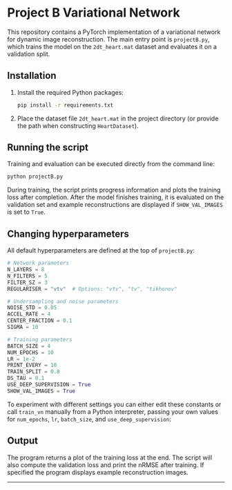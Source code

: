 # Project B Variational Network

This repository contains a PyTorch implementation of a variational network for dynamic image reconstruction. The main entry point is `projectB.py`, which trains the model on the `2dt_heart.mat` dataset and evaluates it on a validation split.

## Installation

1. Install the required Python packages:
   ```bash
   pip install -r requirements.txt
   ```
2. Place the dataset file `2dt_heart.mat` in the project directory (or provide the path when constructing `HeartDataset`).

## Running the script

Training and evaluation can be executed directly from the command line:

```bash
python projectB.py
```

During training, the script prints progress information and plots the training loss after completion. After the model finishes training, it is evaluated on the validation set and example reconstructions are displayed if `SHOW_VAL_IMAGES` is set to `True`.

## Changing hyperparameters

All default hyperparameters are defined at the top of `projectB.py`:

```python
# Network parameters
N_LAYERS = 8
N_FILTERS = 5
FILTER_SZ = 3
REGULARISER = "vtv"  # Options: "vtv", "tv", "tikhonov"

# Undersampling and noise parameters
NOISE_STD = 0.05
ACCEL_RATE = 4
CENTER_FRACTION = 0.1
SIGMA = 10

# Training parameters
BATCH_SIZE = 4
NUM_EPOCHS = 10
LR = 1e-2
PRINT_EVERY = 10
TRAIN_SPLIT = 0.8
DS_TAU = 0.1
USE_DEEP_SUPERVISION = True
SHOW_VAL_IMAGES = True
```

To experiment with different settings you can either edit these constants or call `train_vn` manually from a Python interpreter, passing your own values for `num_epochs`, `lr`, `batch_size`, and `use_deep_supervision`:

## Output

The program returns a plot of the training loss at the end. The script will also compute the validation loss and print the nRMSE after training. If specified the program displays example reconstruction images.

---

